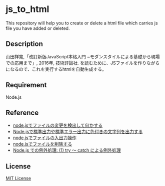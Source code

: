 # js_to_html

This repository will help you to create or delete a html file which carries js file you have added or deleted.

## Description

山田祥寛,「改訂新版JavaScript本格入門 ~モダンスタイルによる基礎から現場での応用まで」, 2016年, 技術評論社. を読むために、JSファイルを作りながらになるので、これを実行するhtmlを自動生成する。

## Requirement

Node.js

## Reference

* [node.jsでファイルの変更を検出して何かする](https://qiita.com/zaburo/items/0280807fe5e59026e41b)
* [Node.jsで標準出力や標準エラー出力に色付きの文字列を出力する](http://info-i.net/console-log-color)
* [node.jsでファイルの入出力操作](https://qiita.com/shirokuman/items/509b159bf4b8dd1c41ef)
* [node.jsでファイルを削除する](https://www.gesource.jp/weblog/?p=8216)
* [Node.js での例外処理: (1) try ～ catch による例外処理](https://maku77.github.io/nodejs/exception/try-and-catch.html)

## License

[MIT License](./LICENSE)
